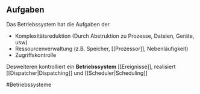 ## Aufgaben
Das Betriebssystem hat die Aufgaben der
- Komplexitätsreduktion (Durch Abstruktion zu Prozesse, Dateien, Geräte, usw)
- Ressourcenverwaltung (z.B. Speicher, [[Prozessor]], Nebenläufigkeit)
- Zugriffskontrolle


Desweiteren kontrolliert ein **Betriebssystem** [[Ereignisse]], realisiert [[Dispatcher|Dispatching]] und [[Scheduler|Scheduling]]

#Betriebssysteme 